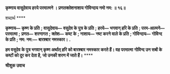 **कृष्णाय वासुदेवाय हरये परमात्मने ।** **प्रणतक्लेशनाशाय गोविन्दाय नमो नम: ॥ १६॥** 

शब्दार्थ **** 

**कृष्णाय—** **कृष्ण के प्रति** **; वासुदेवाय—** **वसुदेव के पुत्र के प्रति** **; हरये—** **भगवान् हरि के प्रति** **; परम-आत्मने—** **परमात्मा** **;** **प्रणत—** **शरणागत** **; क्लेश—** **कष्ट के** **; नाशाय—** **नष्ट करने वाले के प्रति** **; गोविन्दाय—** **गोविन्द के प्रति** **; नम: नम:—** **बारश्बार** **नमस्कार।** **.** 

**हम वसुदेव के पुत्र भगवान् कृष्ण अर्थात् हरि को बारश्बार नमस्कार करते हैं। वह परमात्मा** **गोविन्द उन सबों के कष्टों को दूर कर देता है, जो उनकी शरण में जाते हैं।** **** 

**श्रीशुक उवाच** 